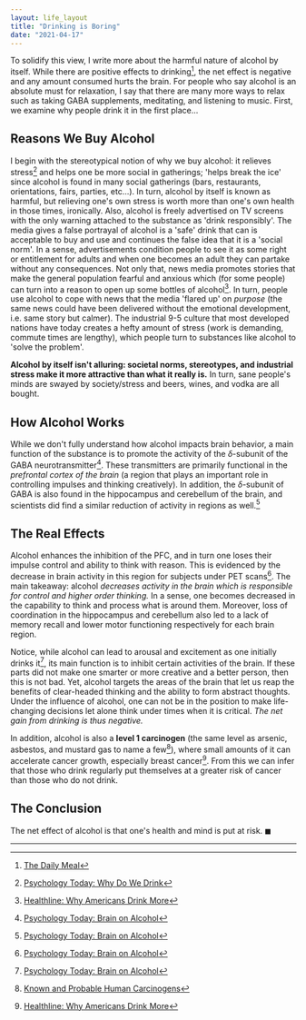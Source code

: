 ```yaml
---
layout: life_layout
title: "Drinking is Boring"
date: "2021-04-17"
---
```


To solidify this view, I write more about the harmful nature of alcohol by itself. While there are positive effects to drinking[^1], the net effect is negative and any amount consumed hurts the brain. For people who say alcohol is an absolute must for relaxation, I say that there are many more ways to relax such as taking GABA supplements, meditating, and listening to music. First, we examine why people drink it in the first place...

## Reasons We Buy Alcohol

I begin with the stereotypical notion of why we buy alcohol: it relieves stress[^3] and helps one be more social in gatherings; 'helps break the ice' since alcohol is found in many social gatherings (bars, restaurants, orientations, fairs, parties, etc...). In turn, alcohol by itself is known as harmful, but relieving one's own stress is worth more than one's own health in those times, ironically. Also, alcohol is freely advertised on TV screens with the only warning attached to the substance as 'drink responsibly'. The media gives a false portrayal of alcohol is a 'safe' drink that can is acceptable to buy and use and continues the false idea that it is a 'social norm'. In a sense, advertisements condition people to see it as some right or entitlement for adults and when one becomes an adult they can partake without any consequences. Not only that, news media promotes stories that make the general population fearful and anxious which (for some people) can turn into a reason to open up some bottles of alcohol[^4]. In turn, people use alcohol to cope with news that the media 'flared up' on *purpose* (the same news could have been delivered without the emotional development, i.e. same story but calmer). The industrial 9-5 culture that most developed nations have today creates a hefty amount of stress (work is demanding, commute times are lengthy), which people turn to substances like alcohol to 'solve the problem'.

**Alcohol by itself isn't alluring: societal norms, stereotypes, and industrial stress make it more attractive than what it really is.** In turn, sane people's minds are swayed by society/stress and beers, wines, and vodka are all bought.

## How Alcohol Works

While we don't fully understand how alcohol impacts brain behavior, a main function of the substance is to promote the activity of the $\delta$-subunit of the GABA neurotransmitter[^2]. These transmitters are primarily functional in the *prefrontal cortex of the brain* (a region that plays an important role in controlling impulses and thinking creatively). In addition, the $\delta$-subunit of GABA is also found in the hippocampus and cerebellum of the brain, and scientists did find a similar reduction of activity in regions as well.[^2]

## The Real Effects

Alcohol enhances the inhibition of the PFC, and in turn one loses their impulse control and ability to think with reason. This is evidenced by the decrease in brain activity in this region for subjects under PET scans[^2]. The main takeaway: alcohol *decreases activity in the brain which is responsible for control and higher order thinking.* In a sense, one becomes decreased in the capability to think and process what is around them. Moreover, loss of coordination in the hippocampus and cerebellum also led to a lack of memory recall and lower motor functioning respectively for each brain region.

Notice, while alcohol can lead to arousal and excitement as one initially drinks it[^2], its main function is to inhibit certain activities of the brain. If these parts did not make one smarter or more creative and a better person, then this is not bad. Yet, alcohol targets the areas of the brain that let us reap the benefits of clear-headed thinking and the ability to form abstract thoughts. Under the influence of alcohol, one can not be in the position to make life-changing decisions let alone think under times when it is critical. *The net gain from drinking is thus negative.*

In addition, alcohol is also a **level 1 carcinogen** (the same level as arsenic, asbestos, and mustard gas to name a few[^5]), where small amounts of it can accelerate cancer growth, especially breast cancer[^4]. From this we can infer that those who drink regularly put themselves at a greater risk of cancer than those who do not drink.

## The Conclusion

The net effect of alcohol is that one's health and mind is put at risk. $\blacksquare$

---


[^1]: [The Daily Meal](https://www.thedailymeal.com/drink/beer-every-day-benefits-gallery)
[^2]: [Psychology Today: Brain on Alcohol](https://www.psychologytoday.com/us/blog/you-illuminated/201006/your-brain-alcohol)
[^3]: [Psychology Today: Why Do We Drink](https://www.psychologytoday.com/us/blog/science-choice/201703/why-do-people-drink)
[^4]: [Healthline: Why Americans Drink More](https://www.healthline.com/health-news/why-are-americans-drinking-more#1)
[^5]: [Known and Probable Human Carcinogens](https://www.cancer.org/cancer/cancer-causes/general-info/known-and-probable-human-carcinogens.html)
